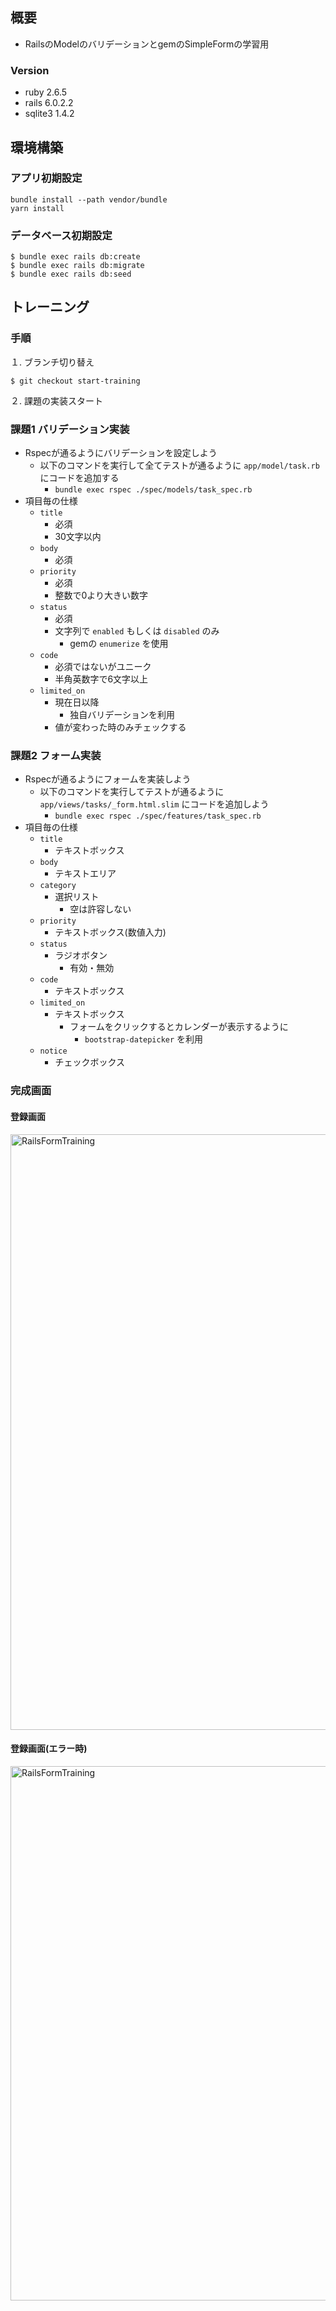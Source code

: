 ## 概要
- RailsのModelのバリデーションとgemのSimpleFormの学習用

### Version
- ruby 2.6.5
- rails 6.0.2.2
- sqlite3 1.4.2

## 環境構築
### アプリ初期設定
```
bundle install --path vendor/bundle
yarn install
```

### データベース初期設定

```
$ bundle exec rails db:create
$ bundle exec rails db:migrate
$ bundle exec rails db:seed
```

## トレーニング
### 手順
１. ブランチ切り替え

```
$ git checkout start-training
```

２. 課題の実装スタート

### 課題1 バリデーション実装
- Rspecが通るようにバリデーションを設定しよう
  - 以下のコマンドを実行して全てテストが通るように `app/model/task.rb` にコードを追加する
    - `bundle exec rspec ./spec/models/task_spec.rb`
- 項目毎の仕様
  - `title`
    - 必須
    - 30文字以内
  - `body`
    - 必須
  - `priority`
    - 必須
    - 整数で0より大きい数字
  - `status`
    - 必須
    - 文字列で `enabled` もしくは `disabled` のみ 
      - gemの `enumerize` を使用
  - `code`
    - 必須ではないがユニーク
    - 半角英数字で6文字以上
  - `limited_on`
    - 現在日以降
      - 独自バリデーションを利用
    - 値が変わった時のみチェックする

### 課題2 フォーム実装
- Rspecが通るようにフォームを実装しよう
  - 以下のコマンドを実行してテストが通るように `app/views/tasks/_form.html.slim` にコードを追加しよう
    - `bundle exec rspec ./spec/features/task_spec.rb`
- 項目毎の仕様
  - `title`
    - テキストボックス
  - `body`
    - テキストエリア
  - `category`
    - 選択リスト
      - 空は許容しない
  - `priority`
    - テキストボックス(数値入力)
  - `status`
    - ラジオボタン
      - 有効・無効
  - `code`
    - テキストボックス
  - `limited_on`
    - テキストボックス
      - フォームをクリックするとカレンダーが表示するように
        - `bootstrap-datepicker` を利用
  - `notice`
    - チェックボックス

### 完成画面
#### 登録画面
<img width="953" alt="RailsFormTraining" src="https://user-images.githubusercontent.com/592230/80862324-08060880-8caf-11ea-8208-9dbf4ad4d722.png">


#### 登録画面(エラー時)
<img width="855" alt="RailsFormTraining" src="https://user-images.githubusercontent.com/592230/80862351-38e63d80-8caf-11ea-9f12-729cedafd177.png">
